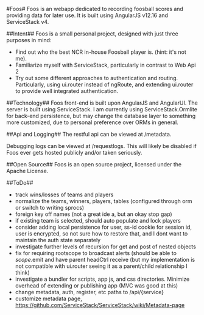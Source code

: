﻿#Foos#
Foos is an webapp dedicated to recording foosball scores and providing data for later use. It is built using AngularJS v12.16 and ServiceStack v4.

##Intent##
Foos is a small personal project, designed with just three purposes in mind:

* Find out who the best NCR in-house Foosball player is. (hint: it's not me).
* Familiarize myself with ServiceStack, particularly in contrast to Web Api 2
* Try out some different approaches to authentication and routing. Particularly, using ui.router instead of ngRoute, and extending ui.router to provide well integrated authentication.

##Technology##
Foos front-end is built upon AngularJS and AngularUI.
The server is built using ServiceStack. I am currently using ServiceStack.Ormlite for back-end persistence, but may change the database layer to something more customized, due to personal preference over ORMs in general.

##Api and Logging##
The restful api can be viewed at /metadata.

Debugging logs can be viewed at /requestlogs. This will likely be disabled if Foos ever gets hosted publicly and/or taken seriously.

##Open Source##
Foos is an open source project, licensed under the Apache License.

##ToDo##
* track wins/losses of teams and players
* normalize the teams, winners, players, tables (configured through orm or switch to writing sprocs)
* foreign key off names (not a great ide a, but an okay stop gap)
* if existing team is selected, should auto populate and lock players
* consider adding local persistence for user, ss-id cookie for session id, user is encrypted, so not sure how to restore that, and I dont want to maintain the auth state separately
* investigate further levels of recursion for get and post of nested objects
* fix for requiring rootscope to broadcast alerts (should be able to $scope.$emit and have parent headCtrl receive (but my implementation is not compatible with ui.router seeing it as a parent/child relationship I think)
* investigate a bundler for scripts, app js, and css directories. Minimize overhead of extending or publishing app (MVC was good at this)
* change metadata, auth, register, etc paths to /api/{service}
* customize metadata page, https://github.com/ServiceStack/ServiceStack/wiki/Metadata-page
